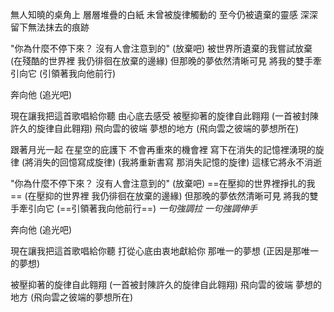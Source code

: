 無人知曉的桌角上
層層堆疊的白紙
未曾被旋律觸動的
至今仍被遺棄的靈感
深深留下無法抹去的痕跡


"你為什麼不停下來？ 沒有人會注意到的"
(放棄吧)
被世界所遺棄的我嘗試放棄
(在殘酷的世界裡 我仍徘徊在放棄的邊緣)
但那晚的夢依然清晰可見
將我的雙手牽引向它
(引領著我向他前行)

奔向他
(追光吧)

現在讓我把這首歌唱給你聽
由心底去感受
被壓抑著的旋律自此翱翔
(一首被封陳許久的旋律自此翱翔)
飛向雲的彼端 夢想的地方
(飛向雲之彼端的夢想所在)

跟著月光一起
在星空的庇護下
不會再重來的機會裡
寫下在消失的記憶裡湧現的旋律
(將消失的回憶寫成旋律)
(我將重新書寫
那消失記憶的旋律)
這樣它將永不消逝

"你為什麼不停下來？ 沒有人會注意到的"
(放棄吧)
==在壓抑的世界裡掙扎的我==
(在壓抑的世界裡 我仍徘徊在放棄的邊緣)
但那晚的夢依然清晰可見
將我的雙手牽引向它
(==引領著我向他前行==)
*一句強調拉 一句強調伸手*

奔向他
(追光吧)

現在讓我把這首歌唱給你聽
打從心底由衷地獻給你
那唯一的夢想
(正因是那唯一的夢想)


被壓抑著的旋律自此翱翔
(一首被封陳許久的旋律自此翱翔)
飛向雲的彼端 夢想的地方
(飛向雲之彼端的夢想所在)
